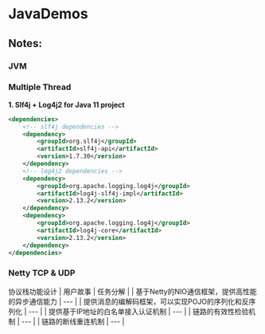 # JavaDemos

## Notes:

### JVM

### Multiple Thread
**1. Slf4j + Log4j2 for Java 11 project**
```xml
<dependencies>
    <!-- slf4j dependencies -->
    <dependency>
        <groupId>org.slf4j</groupId>
        <artifactId>slf4j-api</artifactId>
        <version>1.7.30</version>
    </dependency>
    <!-- log4j2 dependencies -->
    <dependency>
        <groupId>org.apache.logging.log4j</groupId>
        <artifactId>log4j-slf4j-impl</artifactId>
        <version>2.13.2</version>
    </dependency>
    <dependency>
        <groupId>org.apache.logging.log4j</groupId>
        <artifactId>log4j-core</artifactId>
        <version>2.13.2</version>
    </dependency>
</dependencies>
```

### Netty TCP & UDP
协议栈功能设计
| 用户故事 | 任务分解 |
| 基于Netty的NIO通信框架，提供高性能的异步通信能力 | --- |
| 提供消息的编解码框架，可以实现POJO的序列化和反序列化 | --- |
| 提供基于IP地址的白名单接入认证机制 | --- |
| 链路的有效性检验机制 | --- |
| 链路的断线重连机制 | --- |